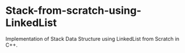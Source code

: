# Stack-from-scratch-using-LinkedList
Implementation of Stack Data Structure using LinkedList from Scratch in C++.

